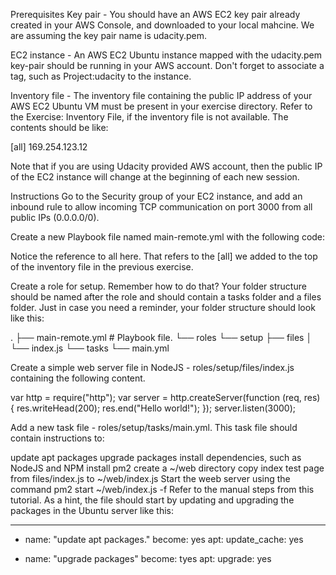 Prerequisites
Key pair - You should have an AWS EC2 key pair already created in your AWS Console, and downloaded to your local mahcine. We are assuming the key pair name is udacity.pem.

EC2 instance - An AWS EC2 Ubuntu instance mapped with the udacity.pem key-pair should be running in your AWS account. Don't forget to associate a tag, such as Project:udacity to the instance.

Inventory file - The inventory file containing the public IP address of your AWS 
EC2 Ubuntu VM must be present in your exercise directory. Refer to the Exercise: Inventory File, if the inventory file is not available. The contents should be like:

[all]
169.254.123.12

Note that if you are using Udacity provided AWS account, then the public IP of the EC2 instance will change at the beginning of each new session.


Instructions
Go to the Security group of your EC2 instance, and add an inbound rule to allow 
incoming TCP communication on port 3000 from all public IPs (0.0.0.0/0).

Create a new Playbook file named main-remote.yml with the following code:

Notice the reference to all here. That refers to the [all] we added to the top of the inventory file in the previous exercise.

Create a role for setup. Remember how to do that? Your folder structure should be named after the role and should contain a tasks folder and a files folder. Just in case you need a reminder, your folder structure should look like this:

.
├── main-remote.yml     # Playbook file. 
└── roles
 └── setup
     ├── files
     │   └── index.js
     └── tasks
         └── main.yml

Create a simple web server file in NodeJS - roles/setup/files/index.js containing the following content.

var http = require("http");
var server = http.createServer(function (req, res) {
res.writeHead(200);
res.end("Hello world!");
});
server.listen(3000);

Add a new task file - roles/setup/tasks/main.yml. This task file should contain instructions to:

update apt packages
upgrade packages
install dependencies, such as NodeJS and NPM
install pm2
create a ~/web directory
copy index test page from files/index.js to ~/web/index.js
Start the weeb server using the command pm2 start ~/web/index.js -f
Refer to the manual steps from this tutorial. As a hint, the file should start by updating and upgrading the packages in the Ubuntu server like this:

---
- name: "update apt packages."
  become: yes
  apt:
    update_cache: yes

- name: "upgrade packages"
  become: tyes
  apt:
    upgrade: yes

